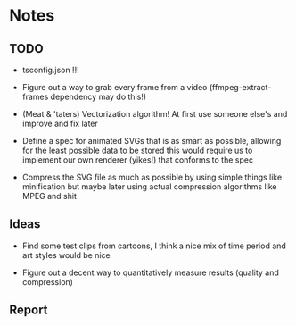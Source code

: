 # Notes

## TODO

* tsconfig.json !!!

* Figure out a way to grab every frame from a video (ffmpeg-extract-frames dependency may do this!)

* (Meat & 'taters) Vectorization algorithm! At first use someone else's and improve and fix later

* Define a spec for animated SVGs that is as smart as possible, allowing for the least possible data to be stored
  this would require us to implement our own renderer (yikes!) that conforms to the spec
  
* Compress the SVG file as much as possible by using simple things like minification but maybe later using
  actual compression algorithms like MPEG and shit

## Ideas

* Find some test clips from cartoons, I think a nice mix of time period and art styles would be nice

* Figure out a decent way to quantitatively measure results (quality and compression)

## Report

